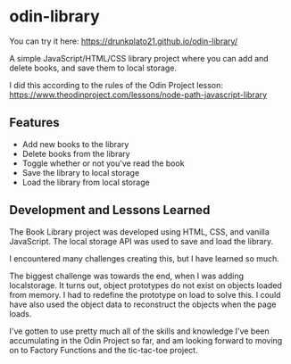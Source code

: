 # odin-library

You can try it here: https://drunkplato21.github.io/odin-library/

A simple JavaScript/HTML/CSS library project where you can add and delete books, and save them to local storage.

I did this according to the rules of the Odin Project lesson: https://www.theodinproject.com/lessons/node-path-javascript-library

## **Features**

- Add new books to the library
- Delete books from the library
- Toggle whether or not you've read the book
- Save the library to local storage
- Load the library from local storage


## **Development and Lessons Learned**

The Book Library project was developed using HTML, CSS, and vanilla JavaScript. The local storage API was used to save and load the library.

I encountered many challenges creating this, but I have learned so much. 

The biggest challenge was towards the end, when I was adding localstorage. It turns out, object prototypes do not exist on objects loaded from memory. I had to redefine the prototype on load to solve this. I could have also used the object data to reconstruct the objects when the page loads.

I've gotten to use pretty much all of the skills and knowledge I've been accumulating in the Odin Project so far, and am looking forward to moving on to Factory Functions and the tic-tac-toe project. 
